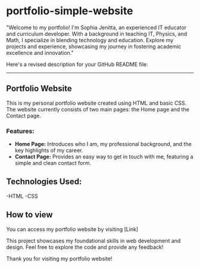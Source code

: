 # portfolio-simple-website
"Welcome to my portfolio! I'm Sophia Jenitta, an experienced IT educator and curriculum developer. With a background in teaching IT, Physics, and Math, I specialize in blending technology and education. Explore my projects and experience, showcasing my journey in fostering academic excellence and innovation."

Here's a revised description for your GitHub README file:

---

## Portfolio Website

This is my personal portfolio website created using HTML and basic CSS. The website currently consists of two main pages: the Home page and the Contact page.

### Features:
- **Home Page:** Introduces who I am, my professional background, and the key highlights of my career.
- **Contact Page:** Provides an easy way to get in touch with me, featuring a simple and clean contact form.

## Technologies Used:
-HTML
-CSS

## How to view
You can access my portfolio website by visiting [Link]

This project showcases my foundational skills in web development and design. Feel free to explore the code and provide any feedback!

Thank you for visiting my portfolio website!
